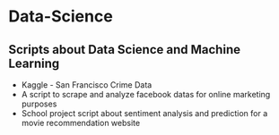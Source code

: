 # Data-Science

## Scripts about Data Science and Machine Learning

- Kaggle - San Francisco Crime Data
- A script to scrape and analyze facebook datas for online marketing purposes
- School project script about sentiment analysis and prediction for a movie recommendation website

